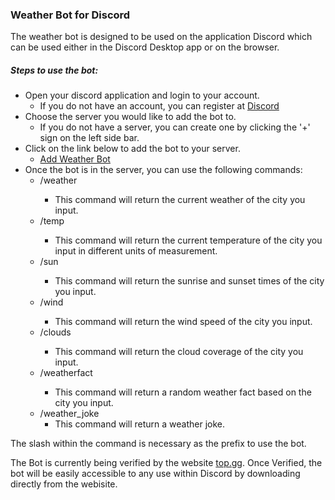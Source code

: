 ### Weather Bot for Discord 

The weather bot is designed to be used on the application Discord which can be used either in the Discord Desktop app or on the browser. 

##### Steps to use the bot: 

  - Open your discord application and login to your account. 
    - If you do not have an account, you can register at [Discord](https://discord.com/register) 
  - Choose the server you would like to add the bot to. 
    - If you do not have a server, you can create one by clicking the '+' sign on the left side bar. 
  - Click on the link below to add the bot to your server. 
    - [Add Weather Bot](https://discord.com/channels/1204218600911671326/1204218600911671331/1231354740445675540)
  - Once the bot is in the server, you can use the following commands: 
    - /weather <city> 
      - This command will return the current weather of the city you input. 
    - /temp <city> 
      - This command will return the current temperature of the city you input in different units of measurement. 
    - /sun <city> 
      - This command will return the sunrise and sunset times of the city you input. 
    - /wind <city> 
      - This command will return the wind speed of the city you input. 
    - /clouds <city> 
      - This command will return the cloud coverage of the city you input. 
    - /weatherfact <city> 
      - This command will return a random weather fact based on the city you input. 
    - /weather_joke  
      - This command will return a weather joke. 

The slash within the command is necessary as the prefix to use the bot. 

The Bot is currently being verified by the website [top.gg](https://top.gg). Once Verified, the bot will be easily accessible to any use within Discord by downloading directly from the webisite. 
